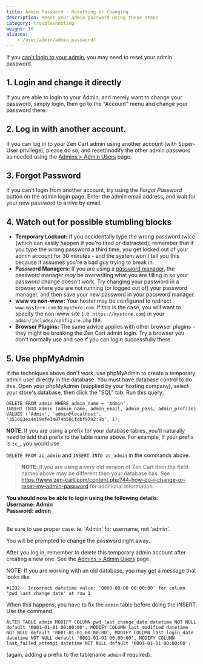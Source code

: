 ```yaml
---
title: Admin Password - Resetting or Changing
description: Reset your admin password using these steps
category: troubleshooting
weight: 10
aliases:
    - /user/admin/admin_password/
---
```


If you [can't login to your admin](/user/troubleshooting/cant_login/), you may need to reset your admin password. 

## 1. Login and change it directly
If you are able to login to your Admin, and merely want to change your password, simply login, then go to the "Account" menu and change your password there.

## 2. Log in with another account. 
If you can log in to your Zen Cart admin using another account (with Super-User privilege), please do so, and reset/modify the other admin password as needed using the [Admins > Admin Users](/user/admin_pages/admins/admin_users/) page.

## 3. Forgot Password 
If you can't login from another account, try using the *Forgot Password* button on the admin login page. 
Enter the admin email address, and wait for your new password to arrive by email. 

## 4. Watch out for possible stumbling blocks 

- <b>Temporary Lockout:</b> If you accidentally type the wrong password twice (which can easily happen if you're tired or distracted), remember that if you type the wrong password a third time, you get locked out of your admin account for 30 minutes - and the system won't tell you this because it assumes you're a bad guy trying to break in.
- <b>Password Managers:</b> If you are using a [password manager](/user/first_steps/security/#use-a-password-manager), the password manager *may* be overwriting what you are filling in so your password change doesn't work.  Try changing your password in a browser where you are not running (or logged out of) your password manager, and then save your new password in your password manager.
- <b>www vs non-www:</b> Your hoster may be configured to redirect `www.mystore.com` to `mystore.com`.  If this is the case, you will want to specify the non-www site (i.e. `https://mystore.com`) in your `admin/includes/configure.php` file. 
- <b>Browser Plugins:</b> The same advice applies with other browser plugins - they might be breaking the Zen Cart admin login.  Try a browser you don't normally use and see if you can login successfully there. 

## 5. Use phpMyAdmin 
If the techniques above don't work, use phpMyAdmin to create a temporary admin user directly in the database. You must have database control to do this.
Open your phpMyAdmin (supplied by your hosting company), select your store's database, then click the "SQL" tab.  Run this query: 

```
DELETE FROM admin WHERE admin_name = 'Admin'; 
INSERT INTO admin (admin_name, admin_email, admin_pass, admin_profile) 
VALUES ('Admin', 'admin@localhost', '351683ea4e19efe34874b501fdbf9792:9b', 1);
```

**NOTE**: If you are using a prefix for your database tables, you'll naturally need to add that prefix to the table name above.  For example, if your prefix is `zc_`, you would use 

`DELETE FROM zc_admin` and `INSERT INTO zc_admin` in the commands above. 

> **NOTE**: If you are using a very old version of Zen Cart then the field names above may be different than your database has. See https://www.zen-cart.com/content.php?44-how-do-i-change-or-reset-my-admin-password for additional information.

<b>You should now be able to login using the following details:</b><br>
<b>Username: Admin</b><br>
<b>Password: admin </b><br><br />

Be sure to use proper case. ie. 'Admin' for username, not 'admin'.

You will be prompted to change the password right away.

After you log in, remember to delete this temporary admin account after creating a new one. See the [Admins > Admin Users](/user/admin_pages/admins/admin_users/) page.

NOTE: If you are working with an old database, you may get a message that looks like 

```
#1292 - Incorrect datetime value: '0000-00-00 00:00:00' for column 'pwd_last_change_date' at row 1
```

When this happens, you have to fix the `admin` table before doing the INSERT. Use the command

```
ALTER TABLE admin MODIFY COLUMN pwd_last_change_date datetime NOT NULL default '0001-01-01 00:00:00', MODIFY COLUMN last_modified datetime NOT NULL default '0001-01-01 00:00:00', MODIFY COLUMN last_login_date datetime NOT NULL default '0001-01-01 00:00:00', MODIFY COLUMN last_failed_attempt datetime NOT NULL default '0001-01-01 00:00:00';
```

(again, adding a prefix to the tablename `admin` if required).

